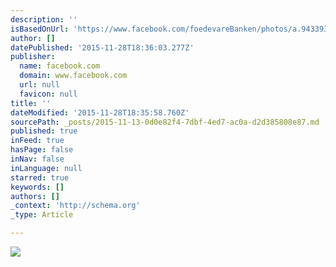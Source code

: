 ```yaml
---
description: ''
isBasedOnUrl: 'https://www.facebook.com/foedevareBanken/photos/a.943393005685599.1073741838.112408788784029/943394605685439/?type=3&theater'
author: []
datePublished: '2015-11-28T18:36:03.277Z'
publisher:
  name: facebook.com
  domain: www.facebook.com
  url: null
  favicon: null
title: ''
dateModified: '2015-11-28T18:35:58.760Z'
sourcePath: _posts/2015-11-13-0d0e82f4-7dbf-4ed7-ac0a-d2d385808e87.md
published: true
inFeed: true
hasPage: false
inNav: false
inLanguage: null
starred: true
keywords: []
authors: []
_context: 'http://schema.org'
_type: Article

---
```

![](https://scontent-arn2-1.xx.fbcdn.net/hphotos-xap1/t31.0-8/1534749_943394605685439_9126396941606402273_o.jpg)